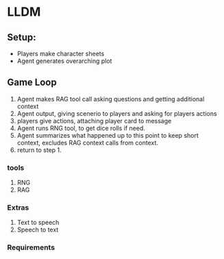 # LLDM

## Setup:
- Players make character sheets
- Agent generates overarching plot

## Game Loop
1. Agent makes RAG tool call asking questions and getting additional context
2. Agent output, giving scenerio to players and asking for players actions
3. players give actions, attaching player card to message
4. Agent runs RNG tool, to get dice rolls if need.
5. Agent summarizes what happened up to this point to keep short context, excludes RAG context calls from context.
6. return to step 1.

### tools
1. RNG
2. RAG

### Extras
1. Text to speech
2. Speech to text

### Requirements

